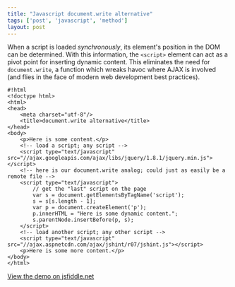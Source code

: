 ```yaml
---
title: "Javascript document.write alternative"
tags: ['post', 'javascript', 'method']
layout: post
---
```


When a script is loaded *synchronously*, its element's position in the
DOM can be determined. With this information, the `<script>` element can
act as a pivot point for inserting dynamic content. This eliminates the
need for `document.write`, a function which wreaks havoc where AJAX is
involved (and flies in the face of modern web development best
practices).<!--more-->

    #!html
    <!doctype html>  
    <html>  
    <head>  
        <meta charset="utf-8"/>  
        <title>document.write alternative</title>  
    </head>  
    <body>  
        <p>Here is some content.</p>  
        <!-- load a script; any script -->  
        <script type="text/javascript" src="//ajax.googleapis.com/ajax/libs/jquery/1.8.1/jquery.min.js"></script>  
        <!-- here is our document.write analog; could just as easily be a remote file -->  
        <script type="text/javascript">  
            // get the "last" script on the page  
            var s = document.getElementsByTagName('script');  
            s = s[s.length - 1];  
            var p = document.createElement('p');  
            p.innerHTML = "Here is some dynamic content.";  
            s.parentNode.insertBefore(p, s);  
        </script>  
        <!-- load another script; any other script -->  
        <script type="text/javascript" src="//ajax.aspnetcdn.com/ajax/jshint/r07/jshint.js"></script>  
        <p>Here is some more content.</p>  
    </body>  
    </html>  

[View the demo on jsfiddle.net](http://jsfiddle.net/haliphax/2y4cx/)
